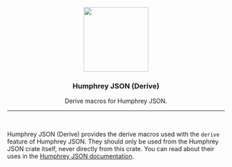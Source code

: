 <div align="center">
  <img src="https://raw.githubusercontent.com/w-henderson/Humphrey/master/assets/logo.png" width=150>

  <h3 align="center">Humphrey JSON (Derive)</h3>

  <p align="center">
    Derive macros for Humphrey JSON.
  </p>
</div>

<hr><br>

Humphrey JSON (Derive) provides the derive macros used with the `derive` feature of Humphrey JSON. They should only be used from the Humphrey JSON crate itself, never directly from this crate. You can read about their uses in the [Humphrey JSON documentation](https://humphrey.whenderson.dev/json/data-structures.html).